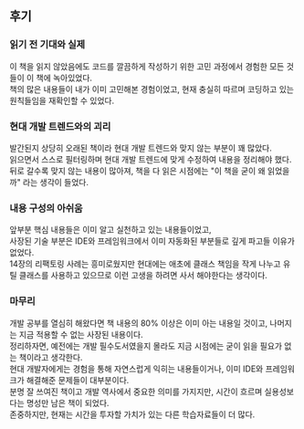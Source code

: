 ## 후기

### 읽기 전 기대와 실제
이 책을 읽지 않았음에도 코드를 깔끔하게 작성하기 위한 고민 과정에서 경험한 모든 것들이 이 책에 녹아있었다. <br>
책의 많은 내용들이 내가 이미 고민해본 경험이었고, 현재 충실히 따르며 코딩하고 있는 원칙들임을 재확인할 수 있었다.

### 현대 개발 트렌드와의 괴리
발간된지 상당히 오래된 책이라 현대 개발 트렌드와 맞지 않는 부분이 꽤 많았다. <br>
읽으면서 스스로 필터링하며 현대 개발 트렌드에 맞게 수정하여 내용을 정리해야 했다. <br>
뒤로 갈수록 맞지 않는 내용이 많아져, 책을 다 읽은 시점에는 "이 책을 굳이 왜 읽었을까" 라는 생각이 들었다. <br>

### 내용 구성의 아쉬움
앞부분 핵심 내용들은 이미 알고 실천하고 있는 내용들이었고, <br>
사장된 기술 부분은 IDE와 프레임워크에서 이미 자동화된 부분들로 깊게 파고들 이유가 없었다. <br>
14장의 리팩토링 사례는 흥미로웠지만 현대에는 애초에 클래스 책임을 작게 나누고 유틸 클래스를 사용하고 있으므로 이런 고생을 하려면 사서 해야한다는 생각이다.

### 마무리
개발 공부를 열심히 해왔다면 책 내용의 80% 이상은 이미 아는 내용일 것이고, 나머지는 지금 적용할 수 없는 사장된 내용이다. <br>
정리하자면, 예전에는 개발 필수도서였을지 몰라도 지금 시점에는 굳이 읽을 필요가 없는 책이라고 생각한다. <br>
현대 개발자에게는 경험을 통해 자연스럽게 익히는 내용들이거나, 이미 IDE와 프레임워크가 해결해준 문제들이 대부분이다. <br>
분명 잘 쓰여진 책이고 개발 역사에서 중요한 의미를 가지지만, 시간이 흐르며 실용성보다는 명성만 남은 책이 되었다. <br>
존중하지만, 현재는 시간을 투자할 가치가 있는 다른 학습자료들이 더 많다.